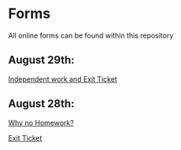Forms
=====

All online forms can be found within this repository

August 29th: 
-------------------
[Independent work and Exit Ticket](https://docs.google.com/forms/d/1XXVIz1GdFpo75r_frQdRbEnsjLXPNtvL2MbZAzU3AMs/viewform?usp=send_form "Independent work/Exit Ticket") 


August 28th:
-------------------
[Why no Homework?](https://docs.google.com/forms/d/1aNCGbfITFx2VkRJmBH5AvqVFgeEviLKGjBib-cPTwc4/viewform?usp=send_form "no homework form")

[Exit Ticket](https://docs.google.com/forms/d/1qCB0Jqy1Z757ayEi1zXwdNiBcPWkefLdRubSwFHmdwE/viewform?usp=send_form "exit ticket")

